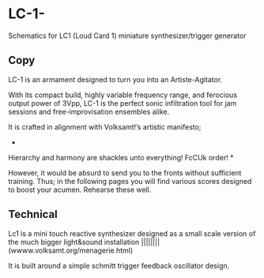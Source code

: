 # LC-1-
Schematics for LC1 (Loud Card 1) miniature synthesizer/trigger generator

<h2> Copy </h2>
LC-1 is an armament designed to turn you into an Artiste-Agitator.

With its compact build, highly variable frequency range, and ferocious output power of 3Vpp, LC-1 is the perfect sonic infiltration tool
 for jam sessions and free-improvisation ensembles alike. 

It is crafted in alignment with Volksamt!’s artistic manifesto;

*
Hierarchy and harmony are shackles unto everything!
FcCUk order!
*

However, 
it would be absurd to send you to the fronts without sufficient training.
Thus;
 in the following pages you will find various scores
designed to boost your acumen.
Rehearse these well.

<h2> Technical </h2>

Lc1 is a mini touch reactive synthesizer designed as a small scale version of the much bigger light&sound installation |||||||| (wwww.volksamt.org/menagerie.html)

It is built around a simple schmitt trigger feedback oscillator design. 
